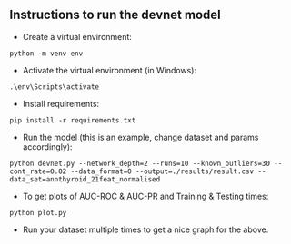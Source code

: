## Instructions to run the devnet model

* Create a virtual environment:
```
python -m venv env
```

* Activate the virtual environment (in Windows):
```
.\env\Scripts\activate
```

* Install requirements:
```
pip install -r requirements.txt
```

* Run the model (this is an example, change dataset and params accordingly):
```
python devnet.py --network_depth=2 --runs=10 --known_outliers=30 --cont_rate=0.02 --data_format=0 --output=./results/result.csv --data_set=annthyroid_21feat_normalised
```

* To get plots of AUC-ROC & AUC-PR and Training & Testing times:
```
python plot.py
```
* Run your dataset multiple times to get a nice graph for the above.